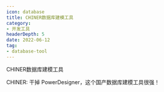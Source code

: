 ```yaml
---
icon: database
title: CHINER数据库建模工具
category: 
- 开发工具
headerDepth: 5
date: 2022-06-12
tag:
- database-tool
---
```


CHINER数据库建模工具

<!-- more -->

CHINER: 干掉 PowerDesigner，这个国产数据库建模工具很强！
